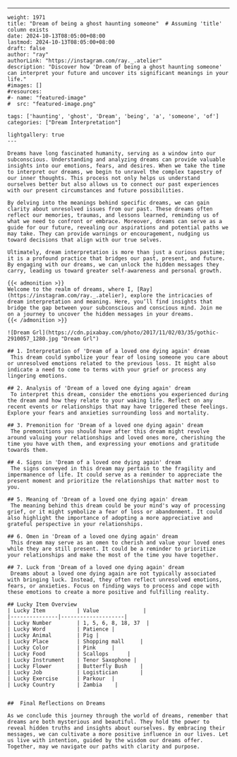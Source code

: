 ---
    weight: 1971
    title: "Dream of being a ghost haunting someone"  # Assuming 'title' column exists
    date: 2024-10-13T08:05:00+08:00
    lastmod: 2024-10-13T08:05:00+08:00
    draft: false
    author: "ray"
    authorLink: "https://instagram.com/ray._.atelier"
    description: "Discover how 'Dream of being a ghost haunting someone' can interpret your future and uncover its significant meanings in your life."
    #images: []
    #resources:
    #- name: "featured-image"
    #  src: "featured-image.png"
    
    tags: ['haunting', 'ghost', 'Dream', 'being', 'a', 'someone', 'of']
    categories: ["Dream Interpretation"]
    
    lightgallery: true
    ---
    
    Dreams have long fascinated humanity, serving as a window into our subconscious. Understanding and analyzing dreams can provide valuable insights into our emotions, fears, and desires. When we take the time to interpret our dreams, we begin to unravel the complex tapestry of our inner thoughts. This process not only helps us understand ourselves better but also allows us to connect our past experiences with our present circumstances and future possibilities.
    
    By delving into the meanings behind specific dreams, we can gain clarity about unresolved issues from our past. These dreams often reflect our memories, traumas, and lessons learned, reminding us of what we need to confront or embrace. Moreover, dreams can serve as a guide for our future, revealing our aspirations and potential paths we may take. They can provide warnings or encouragement, nudging us toward decisions that align with our true selves.
    
    Ultimately, dream interpretation is more than just a curious pastime; it is a profound practice that bridges our past, present, and future. By engaging with our dreams, we can unlock the hidden messages they carry, leading us toward greater self-awareness and personal growth.
    
    {{< admonition >}}
    Welcome to the realm of dreams, where I, [Ray](https://instagram.com/ray._.atelier), explore the intricacies of dream interpretation and meaning. Here, you’ll find insights that bridge the gap between your subconscious and conscious mind. Join me on a journey to uncover the hidden messages in your dreams.
    {{< /admonition >}}
    
    ![Dream Grl](https://cdn.pixabay.com/photo/2017/11/02/03/35/gothic-2910057_1280.jpg "Dream Grl")
    
    ## 1. Interpretation of 'Dream of a loved one dying again' dream
     This dream could symbolize your fear of losing someone you care about or unresolved emotions related to the previous loss. It might also indicate a need to come to terms with your grief or process any lingering emotions.
    
    ## 2. Analysis of 'Dream of a loved one dying again' dream
     To interpret this dream, consider the emotions you experienced during the dream and how they relate to your waking life. Reflect on any recent events or relationships that may have triggered these feelings. Explore your fears and anxieties surrounding loss and mortality.
    
    ## 3. Premonition for 'Dream of a loved one dying again' dream
     The premonitions you should have after this dream might revolve around valuing your relationships and loved ones more, cherishing the time you have with them, and expressing your emotions and gratitude towards them.
    
    ## 4. Signs in 'Dream of a loved one dying again' dream
     The signs conveyed in this dream may pertain to the fragility and impermanence of life. It could serve as a reminder to appreciate the present moment and prioritize the relationships that matter most to you.
    
    ## 5. Meaning of 'Dream of a loved one dying again' dream
     The meaning behind this dream could be your mind's way of processing grief, or it might symbolize a fear of loss or abandonment. It could also highlight the importance of adopting a more appreciative and grateful perspective in your relationships.
    
    ## 6. Omen in 'Dream of a loved one dying again' dream
     This dream may serve as an omen to cherish and value your loved ones while they are still present. It could be a reminder to prioritize your relationships and make the most of the time you have together.
    
    ## 7. Luck from 'Dream of a loved one dying again' dream
     Dreams about a loved one dying again are not typically associated with bringing luck. Instead, they often reflect unresolved emotions, fears, or anxieties. Focus on finding ways to process and cope with these emotions to create a more positive and fulfilling reality.
    
    ## Lucky Item Overview
    | Lucky Item          | Value              |
    |---------------|--------------------|
    | Lucky Number        | 1, 5, 6, 8, 18, 37  |
    | Lucky Word          | Patience |
    | Lucky Animal        | Pig |
    | Lucky Place         | Shopping mall     |
    | Lucky Color         | Pink     |
    | Lucky Food          | Scallops      |
    | Lucky Instrument    | Tenor Saxophone |
    | Lucky Flower        | Butterfly Bush    |
    | Lucky Job           | Logistician       |
    | Lucky Exercise      | Parkour  |
    | Lucky Country       | Zambia    |
    
    
    ##  Final Reflections on Dreams
    
    As we conclude this journey through the world of dreams, remember that dreams are both mysterious and beautiful. They hold the power to reveal hidden truths and insights about ourselves. By embracing their messages, we can cultivate a more positive influence in our lives. Let us live with intention, guided by the wisdom our dreams offer. Together, may we navigate our paths with clarity and purpose.
    